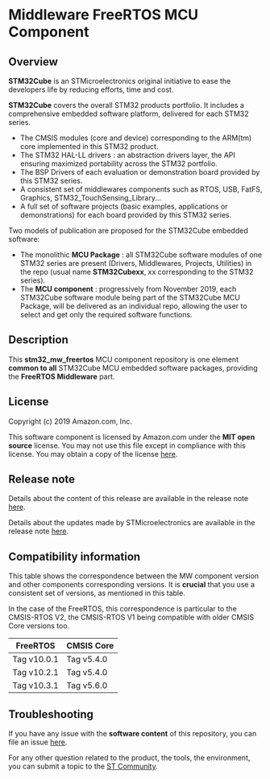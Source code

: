 # Middleware FreeRTOS MCU Component

## Overview

**STM32Cube** is an STMicroelectronics original initiative to ease the developers life by reducing efforts, time and cost.

**STM32Cube** covers the overall STM32 products portfolio. It includes a comprehensive embedded software platform, delivered for each STM32 series.
   * The CMSIS modules (core and device) corresponding to the ARM(tm) core implemented in this STM32 product.
   * The STM32 HAL-LL drivers : an abstraction drivers layer, the API ensuring maximized portability across the STM32 portfolio.
   * The BSP Drivers of each evaluation or demonstration board provided by this STM32 series.
   * A consistent set of middlewares components such as RTOS, USB, FatFS, Graphics, STM32_TouchSensing_Library...
   * A full set of software projects (basic examples, applications or demonstrations) for each board provided by this STM32 series.

Two models of publication are proposed for the STM32Cube embedded software:
   * The monolithic **MCU Package** : all STM32Cube software modules of one STM32 series are present (Drivers, Middlewares, Projects, Utilities) in the repo (usual name **STM32Cubexx**, xx corresponding to the STM32 series).
   * The **MCU component** : progressively from November 2019, each STM32Cube software module being part of the STM32Cube MCU Package, will be delivered as an individual repo, allowing the user to select and get only the required software functions.

## Description

This **stm32_mw_freertos** MCU component repository is one element **common to all** STM32Cube MCU embedded software packages, providing the **FreeRTOS Middleware** part.

## License

Copyright (c) 2019 Amazon.com, Inc.

This software component is licensed by Amazon.com under the **MIT open source** license. You may not use this file except in compliance with this license. You may obtain a copy of the license [here](https://opensource.org/licenses/MIT).

## Release note

Details about the content of this release are available in the release note [here](./Source/History.txt).

Details about the updates made by STMicroelectronics are available in the release note [here](./Source/st_readme.txt).

## Compatibility information

This table shows the correspondence between the MW component version and other components corresponding versions. It is **crucial** that you use a consistent set of versions, as mentioned in this table.

In the case of the FreeRTOS, this correspondence is particular to the CMSIS-RTOS V2, the CMSIS-RTOS V1 being compatible with older CMSIS Core versions too.

FreeRTOS | CMSIS Core |
-------- | ---------- |
Tag v10.0.1 | Tag v5.4.0
Tag v10.2.1 | Tag v5.4.0
Tag v10.3.1 | Tag v5.6.0

## Troubleshooting

If you have any issue with the **software content** of this repository, you can file an issue [here](https://github.com/STMicroelectronics/stm32_mw_freertos/issues/new/choose).

For any other question related to the product, the tools, the environment, you can submit a topic to the [ST Community](https://community.st.com/s/).
